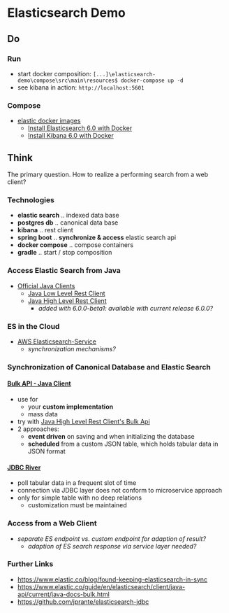 # Elasticsearch Demo

## Do

### Run
* start docker composition: `[...]\elasticsearch-demo\compose\src\main\resources$ docker-compose up -d`
* see kibana in action: `http://localhost:5601`

### Compose
* [elastic docker images](https://www.docker.elastic.co/)
  * [Install Elasticsearch 6.0 with Docker](https://www.elastic.co/guide/en/elasticsearch/reference/6.0/docker.html)
  * [Install Kibana 6.0 with Docker](https://www.elastic.co/guide/en/kibana/6.0/docker.html)

## Think
The primary question. How to realize a performing search from a web client?

### Technologies
* **elastic search** .. indexed data base
* **postgres db** ..  canonical data base
* **kibana** .. rest client
* **spring boot** .. **synchronize & access** elastic search api
* **docker compose** .. compose containers
* **gradle** .. start / stop composition

### Access Elastic Search from Java
* [Official Java Clients](https://www.elastic.co/guide/en/elasticsearch/client/java-rest/current/index.html)
  * [Java Low Level Rest Client](https://www.elastic.co/guide/en/elasticsearch/client/java-rest/current/java-rest-low.html)
  * [Java High Level Rest Client](https://www.elastic.co/guide/en/elasticsearch/client/java-rest/current/java-rest-high.html)
    * *added with 6.0.0-beta1: available with current release 6.0.0?*

### ES in the Cloud
* [AWS Elasticsearch-Service](https://aws.amazon.com/de/elasticsearch-service/)
  * *synchronization mechanisms?*

### Synchronization of Canonical Database and Elastic Search

#### [Bulk API - Java Client](https://www.elastic.co/guide/en/elasticsearch/client/java-api/current/java-docs-bulk.html)
* use for 
  * your **custom implementation**
  * mass data
* try with [Java High Level Rest Client's Bulk Api](https://www.elastic.co/guide/en/elasticsearch/client/java-rest/current/java-rest-high-document-bulk.html)
* 2 approaches:
  * **event driven** on  saving and when initializing the database
  * **scheduled** from a custom JSON table, which holds tabular data in JSON format

#### [JDBC River](https://github.com/jprante/elasticsearch-jdbc)
* poll tabular data in a frequent slot of time
* connection via JDBC layer does not conform to microservice approach
* only for simple table with no deep relations
  * customization must be maintained

### Access from a Web Client
* *separate ES endpoint vs. custom endpoint for adaption of result?*
  * *adaption of ES search response via service layer needed?*

### Further Links
* https://www.elastic.co/blog/found-keeping-elasticsearch-in-sync
* https://www.elastic.co/guide/en/elasticsearch/client/java-api/current/java-docs-bulk.html
* https://github.com/jprante/elasticsearch-jdbc
